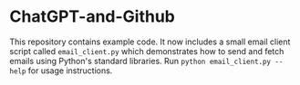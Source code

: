 # ChatGPT-and-Github

This repository contains example code. It now includes a small email client
script called `email_client.py` which demonstrates how to send and fetch
emails using Python's standard libraries. Run `python email_client.py --help`
for usage instructions.
